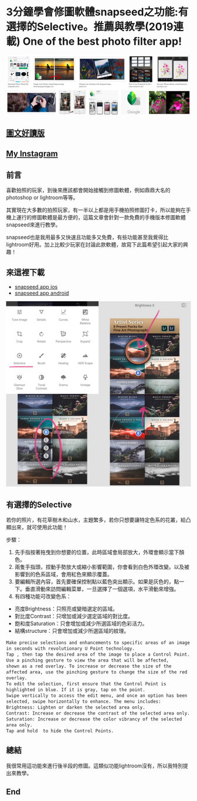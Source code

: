 # 3分鐘學會修圖軟體snapseed之功能:有選擇的Selective。推薦與教學(2019連載) One of the best photo filter app!
![f1](https://github.com/HCH1/blog/blob/master/fig/app1.png)

## [圖文好讀版](https://medium.com/@sean101/3%E5%88%86%E9%90%98%E5%AD%B8%E4%BF%AE%E5%9C%96%E8%BB%9F%E9%AB%94snapseed%E6%8E%A8%E8%96%A6%E8%88%87%E6%95%99%E5%AD%B8-2019%E9%80%A3%E8%BC%89-one-of-the-best-photo-filter-app-81fd8e48e99c)

## [My Instagram](https://www.instagram.com/redbox111)

## 前言
喜歡拍照的玩家，到後來應該都會開始接觸到修圖軟體，例如鼎鼎大名的photoshop or lightroom等等。

其實現在大多數的拍照玩家，有一半以上都是用手機拍照修圖打卡，所以能夠在手機上運行的修圖軟體是最方便的，這篇文章會針對一款免費的手機版本修圖軟體snapseed來進行教學。

snapseed也是我用最多又快速且功能多又免費，有些功能甚至我覺得比lightroom好用。加上比較少玩家在討論此款軟體，故寫下此篇希望引起大家的興趣！

## 來這裡下載
- [snapseed app ios](https://apps.apple.com/sg/app/snapseed/id439438619)
- [snapseed app android](https://play.google.com/store/apps/details?id=com.niksoftware.snapseed&hl=en_SG)

![f1](https://github.com/HCH1/blog/blob/master/fig/app31.jpg)

## 有選擇的Selective
若你的照片，有花草樹木和山水，主題繁多，若你只想要讓特定色系的花叢，給凸顯出來，就可使用此功能！

步驟：
1. 先手指按著拖曳到你想要的位置，此時區域會局部放大，外環會顯示當下顏色。
2. 兩隻手指頭，捏動手勢放大或縮小影響範圍，你會看到白色外環改變。以及被影響到的色系區域，會用紅色來顯示覆蓋。
3. 要編輯所選內容，首先要確保控制點以藍色突出顯示。如果是灰色的，點一下。垂直滑動來訪問編輯菜單，一旦選擇了一個選項，水平滑動來增強。
4. 有四種功能可改變色系：
- 亮度Brightness：只照亮或變暗選定的區域。
- 對比度Contrast：只增加或減少選定區域的對比度。
- 飽和度Saturation：只會增加或減少所選區域的色彩活力。
- 結構structure：只會增加或減少所選區域的紋理。

```
Make precise selections and enhancements to specific areas of an image in seconds with revolutionary U Point technology. 
Tap , then tap the desired area of the image to place a Control Point. Use a pinching gesture to view the area that will be affected, 
shown as a red overlay. To increase or decrease the size of the affected area, use the pinching gesture to change the size of the red overlay.
To edit the selection, first ensure that the Control Point is highlighted in blue. If it is gray, tap on the point. 
Swipe vertically to access the edit menu, and once an option has been selected, swipe horizontally to enhance. The menu includes:
Brightness: Lighten or darken the selected area only.
Contrast: Increase or decrease the contrast of the selected area only.
Saturation: Increase or decrease the color vibrancy of the selected area only.
Tap and hold  to hide the Control Points.
```

## 總結
我很常用這功能來進行後半段的修圖。這類似功能lightroom沒有，所以我特別提出來教學。

## End
